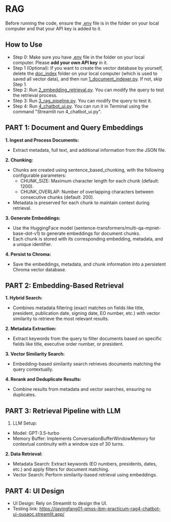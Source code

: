 # RAG
Before running the code, ensure the [.env](https://github.com/JiayingFang01/QMSS_IBM_Practicum/blob/main/rag/.env) file is in the folder on your local computer and that your API key is added to it.

## How to Use
- Step 0: Make sure you have [.env](https://github.com/JiayingFang01/QMSS_IBM_Practicum/blob/main/rag/.env) file in the folder on your local computer. Please **add your own API key** in it. 
- Step 1 (Optional): If you want to create the vector database by yourself, delete the [doc_index](https://github.com/JiayingFang01/QMSS_IBM_Practicum/tree/main/rag/doc_index) folder on your local computer (which is used to saved all vector data), and then run [1_document_indexer.py](https://github.com/JiayingFang01/QMSS_IBM_Practicum/blob/main/rag/1_document_indexer.py). If not, skip Step 1. 
- Step 2: Run [2_embedding_retrieval.py](https://github.com/JiayingFang01/QMSS_IBM_Practicum/blob/main/rag/2_embedding_retrieval.py). You can modify the query to test the retrieval process. 
- Step 3: Run [3_rag_pipeline.py](https://github.com/JiayingFang01/QMSS_IBM_Practicum/blob/main/rag/3_rag_pipeline.py). You can modify the query to test it.
- Step 4: Run [4_chatbot_ui.py](https://github.com/JiayingFang01/QMSS_IBM_Practicum/blob/main/rag/4_chatbot_ui.py). You can run it in Terminal using the command "Streamlit run 4_chatbot_ui.py".

## PART 1: Document and Query Embeddings
**1. Ingest and Process Documents:**
- Extract metadata, full text, and additional information from the JSON file.
  
**2. Chunking:**
- Chunks are created using sentence_based_chunking, with the following configurable parameters:
  - CHUNK_SIZE: Maximum character length for each chunk (default: 1200).
  - CHUNK_OVERLAP: Number of overlapping characters between consecutive chunks (default: 200).
- Metadata is preserved for each chunk to maintain context during retrieval.

**3. Generate Embeddings:**
- Use the HuggingFace model (sentence-transformers/multi-qa-mpnet-base-dot-v1) to generate embeddings for document chunks.
- Each chunk is stored with its corresponding embedding, metadata, and a unique identifier.

**4. Persist to Chroma:**
- Save the embeddings, metadata, and chunk information into a persistent Chroma vector database.


## PART 2: Embedding-Based Retrieval
**1. Hybrid Search:**
- Combines metadata filtering (exact matches on fields like title, president, publication date, signing date, EO number, etc.) with vector similarity to retrieve the most relevant results.

**2. Metadata Extraction:**
- Extract keywords from the query to filter documents based on specific fields like title, executive order number, or president.
  
**3. Vector Similarity Search:**
- Embedding-based similarity search retrieves documents matching the query contextually.
  
**4. Rerank and Deduplicate Results:**
- Combine results from metadata and vector searches, ensuring no duplicates.

## PART 3: Retrieval Pipeline with LLM
1. LLM Setup:
- Model: GPT-3.5-turbo
- Memory Buffer: Implements ConversationBufferWindowMemory for contextual continuity with a window size of 30 turns.
    
**2. Data Retrieval:**
- Metadata Search: Extract keywords (EO numbers, presidents, dates, etc.) and apply filters for document matching.
- Vector Search: Perform similarity-based retrieval using embeddings.

## PART 4: UI Design
- UI Design: Rely on Streamlit to design the UI.
- Testing link: https://jiayingfang01-qmss-ibm-practicum-rag4-chatbot-ui-ousaoc.streamlit.app/


